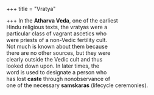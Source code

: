 +++
title = "Vratya"

+++
In the **Atharva Veda**, one of the earliest  
Hindu religious texts, the vratyas were a  
particular class of vagrant ascetics who  
were priests of a non-Vedic fertility cult.  
Not much is known about them because  
there are no other sources, but they were  
clearly outside the Vedic cult and thus  
looked down upon. In later times, the  
word is used to designate a person who  
has lost **caste** through nonobservance of  
one of the necessary **samskaras** (lifecycle ceremonies).